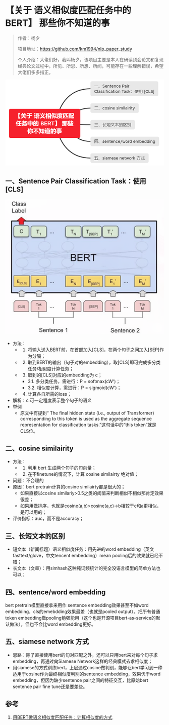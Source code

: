 # 【关于 语义相似度匹配任务中的 BERT】 那些你不知道的事

> 作者：杨夕
> 
> 项目地址：https://github.com/km1994/nlp_paper_study
> 
> 个人介绍：大佬们好，我叫杨夕，该项目主要是本人在研读顶会论文和复现经典论文过程中，所见、所思、所想、所闻，可能存在一些理解错误，希望大佬们多多指正。

![](img/微信截图_20210206165041.png)

## 一、Sentence Pair Classification Task：使用 [CLS] 

![](img/QQ截图20201014080612.png)

- 方法：
  - 1. 将输入送入BERT前，在首部加入[CLS]，在两个句子之间加入[SEP]作为分隔；
  - 2. 取到BERT的输出（句子对的embedding），取[CLS]即可完成多分类任务/相似度计算任务；
  - 3. 取到的[CLS]对应的embedding为 c；
    - 3.1. 多分类任务，需进行：P = softmax(cW')；
    - 3.2. 相似度计算，需进行：P = sigmoid(cW')；
  - 4. 计算各自所需的loss；
- 解析：c 可一定程度表示整个句子的语义
- 举例
  - 原文中有提到“ The final hidden state (i.e., output of Transformer) corresponding to this token is used as the aggregate sequence representation for classification tasks.”这句话中的“this token”就是CLS位。

## 二、cosine similairity

- 方法：
  - 1. 利用 bert 生成两个句子的句向量；
  - 2. 在不finetune的情况下，计算 cosine similairty 绝对值；
- 问题：不合理的
- 原因：bert pretrain计算的cosine similairty都是很大的；
  - 如果直接以cosine similariy>0.5之类的阈值来判断相似不相似那肯定效果很差；
  - 如果用做排序，也就是cosine(a,b)>cosine(a,c)->b相较于c和a更相似，是可以用的；
- 评价指标：auc，而不是accuracy；

## 三、长短文本的区别

- 短文本（新闻标题）语义相似度任务：用先进的word embedding（英文fasttext/glove，中文tencent embedding）mean pooling后的效果就已经不错；
- 长文本（文章）：用simhash这种纯词频统计的完全没语言模型的简单方法也可以；

## 四、sentence/word embedding

bert pretrain模型直接拿来用作 sentence embedding效果甚至不如word embedding，cls的emebdding效果最差（也就是pooled output）。把所有普通token embedding做pooling勉强能用（这个也是开源项目bert-as-service的默认做法），但也不会比word embedding更好。

## 五、siamese network 方式

- 思路：除了直接使用bert的句对匹配之外，还可以只用bert来对每个句子求embedding，再通过向Siamese Network这样的经典模式去求相似度；
- 用siamese的方式训练bert，上层通过cosine做判别，能够让bert学习到一种适用于cosine作为最终相似度判别的sentence embedding，效果优于word embedding，但因为缺少sentence pair之间的特征交互，比原始bert sentence pair fine tune还是要差些。

## 参考

1. [用BERT做语义相似度匹配任务：计算相似度的方式](https://www.cnblogs.com/shona/p/12021304.html)
